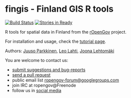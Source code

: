 fingis - Finland GIS R tools
======

[![Build Status](https://api.travis-ci.org/rOpenGov/fingis.png)](https://travis-ci.org/rOpenGov/fingis)
[![Stories in Ready](https://badge.waffle.io/ropengov/fingis.png?label=Ready)](http://waffle.io/ropengov/fingis)

R tools for spatial data in Finland from the [rOpenGov](http://ropengov.github.io) project.   

For installation and usage, check the [tutorial page](https://github.com/rOpenGov/fingis/blob/master/vignettes/fingis_tutorial.md). 

Authors: [Juuso Parkkinen](https://github.com/ouzor),  [Leo Lahti](https://github.com/antagomir), [Joona Lehtomäki](https://github.com/jlehtoma)
  
You are welcome to contact us:

* [submit suggestions and bug-reports](https://github.com/ropengov/fingis/issues)
* [send a pull request](https://github.com/ropengov/fingis/)
* public email list ropengov-forum@googlegroups.com
* join IRC at ropengov@Freenode
* follow us in [social media](http://ropengov.github.io/contribute/)  

